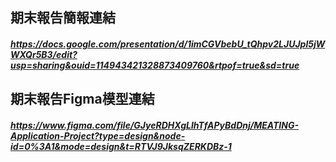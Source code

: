 ## 期末報告簡報連結
##### https://docs.google.com/presentation/d/1imCGVbebU_tQhpv2LJUJpl5jWWXQr5B3/edit?usp=sharing&ouid=114943421328873409760&rtpof=true&sd=true
## 期末報告Figma模型連結
##### https://www.figma.com/file/GJyeRDHXgLlhTfAPyBdDnj/MEATING-Application-Project?type=design&node-id=0%3A1&mode=design&t=RTVJ9JksqZERKDBz-1
